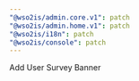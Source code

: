 ```yaml
---
"@wso2is/admin.core.v1": patch
"@wso2is/admin.home.v1": patch
"@wso2is/i18n": patch
"@wso2is/console": patch
---
```


Add User Survey Banner
